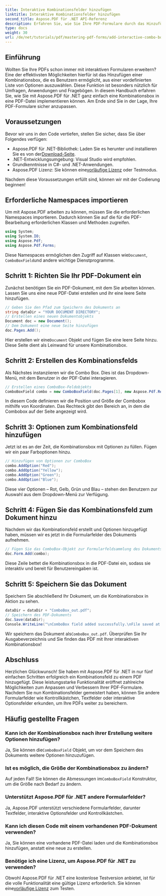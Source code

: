 ```yaml
---
title: Interaktive Kombinationsfelder hinzufügen
linktitle: Interaktive Kombinationsfelder hinzufügen
second_title: Aspose.PDF für .NET API-Referenz
description: Erfahren Sie, wie Sie Ihre PDF-Formulare durch das Hinzufügen interaktiver Kombinationsfelder mit Aspose.PDF für .NET verbessern können. Diese Schritt-für-Schritt-Anleitung deckt alles ab, vom Einrichten Ihres Dokuments bis zum Speichern Ihrer PDF-Datei mit benutzerfreundlichen Dropdown-Optionen.
type: docs
weight: 30
url: /de/net/tutorials/pdf/mastering-pdf-forms/add-interactive-combo-boxes/
---
```

## Einführung

Wollten Sie Ihre PDFs schon immer mit interaktiven Formularen erweitern? Eine der effektivsten Möglichkeiten hierfür ist das Hinzufügen einer Kombinationsbox, die es Benutzern ermöglicht, aus einer vordefinierten Liste von Optionen auszuwählen. Diese Funktion ist besonders nützlich für Umfragen, Anwendungen und Fragebögen. In diesem Handbuch erfahren Sie, wie Sie mit Aspose.PDF für .NET ganz einfach eine Kombinationsbox in eine PDF-Datei implementieren können. Am Ende sind Sie in der Lage, Ihre PDF-Formulare sicher anzupassen.

## Voraussetzungen

Bevor wir uns in den Code vertiefen, stellen Sie sicher, dass Sie über Folgendes verfügen:

-  Aspose.PDF für .NET-Bibliothek: Laden Sie es herunter und installieren Sie es von der[Download-Seite](https://releases.aspose.com/pdf/net/).
- .NET-Entwicklungsumgebung: Visual Studio wird empfohlen.
- Grundkenntnisse in C#- und .NET-Anwendungen.
-  Aspose.PDF Lizenz: Sie können eine[vorläufige Lizenz](https://purchase.aspose.com/temporary-license/) oder Testmodus.

Nachdem diese Voraussetzungen erfüllt sind, können wir mit der Codierung beginnen!

## Erforderliche Namespaces importieren

Um mit Aspose.PDF arbeiten zu können, müssen Sie die erforderlichen Namespaces importieren. Dadurch können Sie auf die für die PDF-Bearbeitung erforderlichen Klassen und Methoden zugreifen.

```csharp
using System;
using System.IO;
using Aspose.Pdf;
using Aspose.Pdf.Forms;
```

 Diese Namespaces ermöglichen den Zugriff auf Klassen wie`Document`, `ComboBoxField`und andere wichtige Dienstprogramme.

## Schritt 1: Richten Sie Ihr PDF-Dokument ein

Zunächst benötigen Sie ein PDF-Dokument, mit dem Sie arbeiten können. Lassen Sie uns eine neue PDF-Datei erstellen und ihr eine leere Seite hinzufügen.

```csharp
// Geben Sie den Pfad zum Speichern des Dokuments an
string dataDir = "YOUR DOCUMENT DIRECTORY";
// Erstellen eines neuen Dokumentobjekts
Document doc = new Document();
// Dem Dokument eine neue Seite hinzufügen
doc.Pages.Add();
```

 Hier erstellen wir eine`Document` Objekt und fügen Sie eine leere Seite hinzu. Diese Seite dient als Leinwand für unsere Kombinationsbox.

## Schritt 2: Erstellen des Kombinationsfelds

Als Nächstes instanziieren wir die Combo Box. Dies ist das Dropdown-Menü, mit dem Benutzer in der PDF-Datei interagieren.

```csharp
// Erstellen eines ComboBox-Feldobjekts
ComboBoxField combo = new ComboBoxField(doc.Pages[1], new Aspose.Pdf.Rectangle(100, 600, 150, 616));
```

In diesem Code definieren wir die Position und Größe der Combobox mithilfe von Koordinaten. Das Rechteck gibt den Bereich an, in dem die Combobox auf der Seite angezeigt wird.

## Schritt 3: Optionen zum Kombinationsfeld hinzufügen

Jetzt ist es an der Zeit, die Kombinationsbox mit Optionen zu füllen. Fügen wir ein paar Farboptionen hinzu.

```csharp
// Hinzufügen von Optionen zur ComboBox
combo.AddOption("Red");
combo.AddOption("Yellow");
combo.AddOption("Green");
combo.AddOption("Blue");
```

Diese vier Optionen – Rot, Gelb, Grün und Blau – stehen den Benutzern zur Auswahl aus dem Dropdown-Menü zur Verfügung.

## Schritt 4: Fügen Sie das Kombinationsfeld zum Dokument hinzu

Nachdem wir das Kombinationsfeld erstellt und Optionen hinzugefügt haben, müssen wir es jetzt in die Formularfelder des Dokuments aufnehmen.

```csharp
// Fügen Sie das ComboBox-Objekt zur Formularfeldsammlung des Dokuments hinzu
doc.Form.Add(combo);
```

Diese Zeile bettet die Kombinationsbox in die PDF-Datei ein, sodass sie interaktiv und bereit für Benutzereingaben ist.

## Schritt 5: Speichern Sie das Dokument

Speichern Sie abschließend Ihr Dokument, um die Kombinationsbox in Aktion zu sehen.

```csharp
dataDir = dataDir + "ComboBox_out.pdf";
// Speichern des PDF-Dokuments
doc.Save(dataDir);
Console.WriteLine("\nComboBox field added successfully.\nFile saved at " + dataDir);
```

 Wir speichern das Dokument als`ComboBox_out.pdf`. Überprüfen Sie Ihr Ausgabeverzeichnis und Sie finden das PDF mit Ihrer interaktiven Kombinationsbox!

## Abschluss

Herzlichen Glückwunsch! Sie haben mit Aspose.PDF für .NET in nur fünf einfachen Schritten erfolgreich ein Kombinationsfeld zu einem PDF hinzugefügt. Diese leistungsstarke Funktionalität eröffnet zahlreiche Möglichkeiten zum Anpassen und Verbessern Ihrer PDF-Formulare. Nachdem Sie nun Kombinationsfelder gemeistert haben, können Sie andere Formularfelder wie Kontrollkästchen, Textfelder oder interaktive Optionsfelder erkunden, um Ihre PDFs weiter zu bereichern.

## Häufig gestellte Fragen

### Kann ich der Kombinationsbox nach ihrer Erstellung weitere Optionen hinzufügen?
 Ja, Sie können die`ComboBoxField` Objekt, um vor dem Speichern des Dokuments weitere Optionen hinzuzufügen.

### Ist es möglich, die Größe der Kombinationsbox zu ändern?
 Auf jeden Fall! Sie können die Abmessungen im`ComboBoxField` Konstruktor, um die Größe nach Bedarf zu ändern.

### Unterstützt Aspose.PDF für .NET andere Formularfelder?
Ja, Aspose.PDF unterstützt verschiedene Formularfelder, darunter Textfelder, interaktive Optionsfelder und Kontrollkästchen.

### Kann ich diesen Code mit einem vorhandenen PDF-Dokument verwenden?
Ja, Sie können eine vorhandene PDF-Datei laden und die Kombinationsbox hinzufügen, anstatt eine neue zu erstellen.

### Benötige ich eine Lizenz, um Aspose.PDF für .NET zu verwenden?
Obwohl Aspose.PDF für .NET eine kostenlose Testversion anbietet, ist für die volle Funktionalität eine gültige Lizenz erforderlich. Sie können eine[vorläufige Lizenz](https://purchase.aspose.com/temporary-license/) zum Testen.